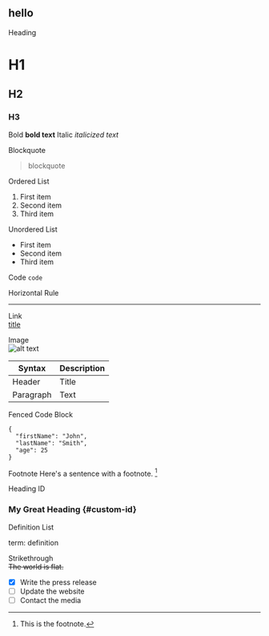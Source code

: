 ## hello


Heading	
# H1
## H2
### H3


Bold	**bold text**
Italic	*italicized text*


Blockquote	

> blockquote

Ordered List	

1. First item
2. Second item
3. Third item

Unordered List	

- First item
- Second item
- Third item


Code	`code`

Horizontal Rule	

---

Link	
[title](https://www.example.com)

Image	
![alt text](image.jpg)


| Syntax | Description |
| ----------- | ----------- |
| Header | Title |
| Paragraph | Text |


Fenced Code Block	

```
{
  "firstName": "John",
  "lastName": "Smith",
  "age": 25
}
```


Footnote	Here's a sentence with a footnote. [^1]

[^1]: This is the footnote.


Heading ID	

### My Great Heading {#custom-id}

Definition List	

term: definition

Strikethrough	
~~The world is flat.~~


- [x] Write the press release
- [ ] Update the website
- [ ] Contact the media
